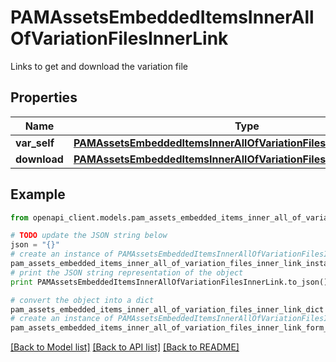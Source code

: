 # PAMAssetsEmbeddedItemsInnerAllOfVariationFilesInnerLink

Links to get and download the variation file

## Properties
Name | Type | Description | Notes
------------ | ------------- | ------------- | -------------
**var_self** | [**PAMAssetsEmbeddedItemsInnerAllOfVariationFilesInnerLinkSelf**](PAMAssetsEmbeddedItemsInnerAllOfVariationFilesInnerLinkSelf.md) |  | [optional] 
**download** | [**PAMAssetsEmbeddedItemsInnerAllOfVariationFilesInnerLinkDownload**](PAMAssetsEmbeddedItemsInnerAllOfVariationFilesInnerLinkDownload.md) |  | [optional] 

## Example

```python
from openapi_client.models.pam_assets_embedded_items_inner_all_of_variation_files_inner_link import PAMAssetsEmbeddedItemsInnerAllOfVariationFilesInnerLink

# TODO update the JSON string below
json = "{}"
# create an instance of PAMAssetsEmbeddedItemsInnerAllOfVariationFilesInnerLink from a JSON string
pam_assets_embedded_items_inner_all_of_variation_files_inner_link_instance = PAMAssetsEmbeddedItemsInnerAllOfVariationFilesInnerLink.from_json(json)
# print the JSON string representation of the object
print PAMAssetsEmbeddedItemsInnerAllOfVariationFilesInnerLink.to_json()

# convert the object into a dict
pam_assets_embedded_items_inner_all_of_variation_files_inner_link_dict = pam_assets_embedded_items_inner_all_of_variation_files_inner_link_instance.to_dict()
# create an instance of PAMAssetsEmbeddedItemsInnerAllOfVariationFilesInnerLink from a dict
pam_assets_embedded_items_inner_all_of_variation_files_inner_link_form_dict = pam_assets_embedded_items_inner_all_of_variation_files_inner_link.from_dict(pam_assets_embedded_items_inner_all_of_variation_files_inner_link_dict)
```
[[Back to Model list]](../README.md#documentation-for-models) [[Back to API list]](../README.md#documentation-for-api-endpoints) [[Back to README]](../README.md)


